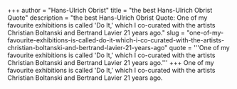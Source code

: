 +++
author = "Hans-Ulrich Obrist"
title = "the best Hans-Ulrich Obrist Quote"
description = "the best Hans-Ulrich Obrist Quote: One of my favourite exhibitions is called 'Do It,' which I co-curated with the artists Christian Boltanski and Bertrand Lavier 21 years ago."
slug = "one-of-my-favourite-exhibitions-is-called-do-it-which-i-co-curated-with-the-artists-christian-boltanski-and-bertrand-lavier-21-years-ago"
quote = '''One of my favourite exhibitions is called 'Do It,' which I co-curated with the artists Christian Boltanski and Bertrand Lavier 21 years ago.'''
+++
One of my favourite exhibitions is called 'Do It,' which I co-curated with the artists Christian Boltanski and Bertrand Lavier 21 years ago.
